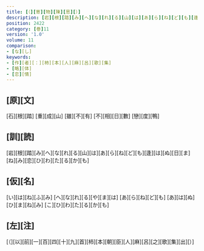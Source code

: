 ```yaml
---
title: [（][寄][物][陳][思][）]
description: [岩][根][踏][み][へ][な][れ][る][山][は][あ][ら][ね][ど][も][逢][は][ぬ][日][ま][ね][み][恋][ひ][わ][た][る][か][も]
position: 2422
category: [巻]11
version: '1.0'
volume: 11
comparison:
- [な][し]
keywords:
- [作][者][：][柿][本][人][麻][呂][歌][集]
- [略][体]
- [恋][情]
---
```


## [原][文]

[石][根][踏] [重][成][山] [雖][不][有] [不][相][日][數] [戀][度][鴨]

## [訓][読]

[岩][根][踏][み][へ][な][れ][る][山][は][あ][ら][ね][ど][も][逢][は][ぬ][日][ま][ね][み][恋][ひ][わ][た][る][か][も]

## [仮][名]

[い][は][ね][ふ][み] [へ][な][れ][る][や][ま][は] [あ][ら][ね][ど][も] [あ][は][ぬ][ひ][ま][ね][み] [こ][ひ][わ][た][る][か][も]

## [左][注]

[（][以][前][一][百][四][十][九][首][柿][本][朝][臣][人][麻][呂][之][歌][集][出][）]
